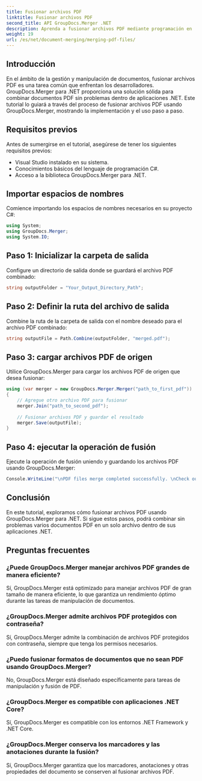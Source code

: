 ```yaml
---
title: Fusionar archivos PDF
linktitle: Fusionar archivos PDF
second_title: API GroupDocs.Merger .NET
description: Aprenda a fusionar archivos PDF mediante programación en .NET utilizando GroupDocs.Merger para una gestión de documentos perfecta.
weight: 19
url: /es/net/document-merging/merging-pdf-files/
---
```

## Introducción
En el ámbito de la gestión y manipulación de documentos, fusionar archivos PDF es una tarea común que enfrentan los desarrolladores. GroupDocs.Merger para .NET proporciona una solución sólida para combinar documentos PDF sin problemas dentro de aplicaciones .NET. Este tutorial lo guiará a través del proceso de fusionar archivos PDF usando GroupDocs.Merger, mostrando la implementación y el uso paso a paso.
## Requisitos previos
Antes de sumergirse en el tutorial, asegúrese de tener los siguientes requisitos previos:
- Visual Studio instalado en su sistema.
- Conocimientos básicos del lenguaje de programación C#.
- Acceso a la biblioteca GroupDocs.Merger para .NET.

## Importar espacios de nombres
Comience importando los espacios de nombres necesarios en su proyecto C#:
```csharp
using System; 
using GroupDocs.Merger;
using System.IO;
```
## Paso 1: Inicializar la carpeta de salida
Configure un directorio de salida donde se guardará el archivo PDF combinado:
```csharp
string outputFolder = "Your_Output_Directory_Path";
```
## Paso 2: Definir la ruta del archivo de salida
Combine la ruta de la carpeta de salida con el nombre deseado para el archivo PDF combinado:
```csharp
string outputFile = Path.Combine(outputFolder, "merged.pdf");
```
## Paso 3: cargar archivos PDF de origen
Utilice GroupDocs.Merger para cargar los archivos PDF de origen que desea fusionar:
```csharp
using (var merger = new GroupDocs.Merger.Merger("path_to_first_pdf"))
{
    // Agregue otro archivo PDF para fusionar
    merger.Join("path_to_second_pdf");
    
    // Fusionar archivos PDF y guardar el resultado
    merger.Save(outputFile);
}
```
## Paso 4: ejecutar la operación de fusión
Ejecute la operación de fusión uniendo y guardando los archivos PDF usando GroupDocs.Merger:
```csharp
Console.WriteLine("\nPDF files merge completed successfully. \nCheck output in {0}", outputFolder);
```

## Conclusión
En este tutorial, exploramos cómo fusionar archivos PDF usando GroupDocs.Merger para .NET. Si sigue estos pasos, podrá combinar sin problemas varios documentos PDF en un solo archivo dentro de sus aplicaciones .NET.

## Preguntas frecuentes
### ¿Puede GroupDocs.Merger manejar archivos PDF grandes de manera eficiente?
Sí, GroupDocs.Merger está optimizado para manejar archivos PDF de gran tamaño de manera eficiente, lo que garantiza un rendimiento óptimo durante las tareas de manipulación de documentos.
### ¿GroupDocs.Merger admite archivos PDF protegidos con contraseña?
Sí, GroupDocs.Merger admite la combinación de archivos PDF protegidos con contraseña, siempre que tenga los permisos necesarios.
### ¿Puedo fusionar formatos de documentos que no sean PDF usando GroupDocs.Merger?
No, GroupDocs.Merger está diseñado específicamente para tareas de manipulación y fusión de PDF.
### ¿GroupDocs.Merger es compatible con aplicaciones .NET Core?
Sí, GroupDocs.Merger es compatible con los entornos .NET Framework y .NET Core.
### ¿GroupDocs.Merger conserva los marcadores y las anotaciones durante la fusión?
Sí, GroupDocs.Merger garantiza que los marcadores, anotaciones y otras propiedades del documento se conserven al fusionar archivos PDF.